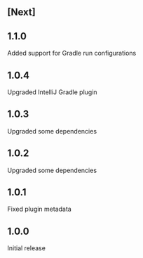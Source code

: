 ## [Next]

## 1.1.0

Added support for Gradle run configurations

## 1.0.4

Upgraded IntelliJ Gradle plugin

## 1.0.3

Upgraded some dependencies

## 1.0.2

Upgraded some dependencies

## 1.0.1

Fixed plugin metadata

## 1.0.0

Initial release
